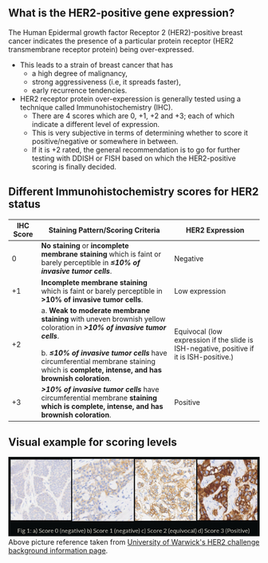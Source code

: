 ## What is the HER2-positive gene expression?
The Human Epidermal growth factor Receptor 2 (HER2)-positive breast cancer indicates the presence of a particular protein receptor (HER2 transmembrane receptor protein) being over-expressed.
- This leads to a strain of breast cancer that has 
	- a high degree of malignancy,
	- strong aggressiveness (i.e, it spreads faster),
	- early recurrence tendencies.
- HER2 receptor protein over-experession is generally tested using a technique called Immunohistochemistry (IHC).
	- There are 4 scores which are 0, +1, +2 and +3; each of which indicate a different level of expression.
	- This is very subjective in terms of determining whether to score it positive/negative or somewhere in between. 
	- If it is +2 rated, the general recommendation is to go for further testing with DDISH or FISH based on which the HER2-positive scoring is finally decided.

## Different Immunohistochemistry scores for HER2 status

| **IHC Score** | Staining Pattern/Scoring Criteria                                                                                                                                                                                                                                         | HER2 Expression                                                                          |
| ------------- | ------------------------------------------------------------------------------------------------------------------------------------------------------------------------------------------------------------------------------------------------------------------------- | ---------------------------------------------------------------------------------------- |
| 0             | **No staining** or **incomplete membrane staining** which is faint or barely perceptible in ***≤10% of invasive tumor cells***.                                                                                                                                           | Negative                                                                                 |
| +1            | **Incomplete membrane staining** which is faint or barely perceptible in **>10% of invasive tumor cells**.                                                                                                                                                                | Low expression                                                                           |
| +2            | a. **Weak to moderate membrane staining** with uneven brownish yellow coloration in ***>10% of invasive tumor cells***. <br><br>b. ***≤10% of invasive tumor cells*** have circumferential membrane staining which is **complete, intense, and has brownish coloration**. | Equivocal (low expression if the slide is ISH-negative, positive if it is ISH-positive.) |
| +3            | ***>10% of invasive tumor cells*** have circumferential membrane **staining which is complete, intense, and has brownish coloration**.                                                                                                                                    | Positive                                                                                 |
## Visual example for scoring levels
![IHC Score Visualisation Example.png](/Project/Images/IHC%20Score%20Visualisation%20Example.png)  
Above picture reference taken from [University of Warwick's HER2 challenge background information page](https://warwick.ac.uk/fac/cross_fac/tia/data/her2contest/background).
